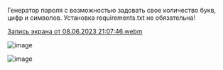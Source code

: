 Генератор пароля с возможностью задовать свое количество букв, цифр и символов.
Установка requirements.txt не обязательна!

[Запись экрана от 08.06.2023 21:07:46.webm](https://github.com/OlegEgoism/PasswordGenerator/assets/81327146/ade7ad11-84b2-4fbb-832b-4d00aac972d5)

![image](https://github.com/OlegEgoism/PasswordGenerator/assets/81327146/ebd746bd-8f85-44ff-92b8-408bb1202dc0)

![image](https://github.com/OlegEgoism/PasswordGenerator/assets/81327146/50345204-4726-4a17-a28c-5b160262b4f0)

